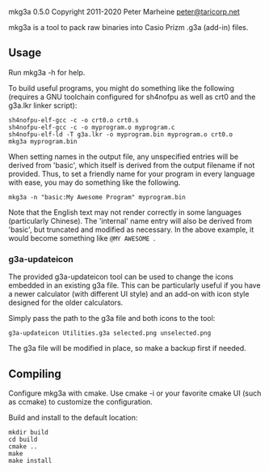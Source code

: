 mkg3a 0.5.0
Copyright 2011-2020 Peter Marheine <peter@taricorp.net>

mkg3a is a tool to pack raw binaries into Casio Prizm .g3a (add-in) files.

## Usage

Run mkg3a -h for help.

To build useful programs, you might do something like the following (requires
a GNU toolchain configured for sh4nofpu as well as crt0 and the g3a.lkr linker
script):

    sh4nofpu-elf-gcc -c -o crt0.o crt0.s
    sh4nofpu-elf-gcc -c -o myprogram.o myprogram.c
    sh4nofpu-elf-ld -T g3a.lkr -o myprogram.bin myprogram.o crt0.o
    mkg3a myprogram.bin

When setting names in the output file, any unspecified entries will be derived
from 'basic', which itself is derived from the output filename if not provided.
Thus, to set a friendly name for your program in every language with ease, you
may do something like the following.

    mkg3a -n "basic:My Awesome Program" myprogram.bin

Note that the English text may not render correctly in some languages
(particularly Chinese).  The 'internal' name entry will also be derived
from 'basic', but truncated and modified as necessary.  In the above example,
it would become something like `@MY AWESOME `.

### g3a-updateicon

The provided g3a-updateicon tool can be used to change the icons embedded in an
existing g3a file. This can be particularly useful if you have a newer
calculator (with different UI style) and an add-on with icon style designed for
the older calculators.

Simply pass the path to the g3a file and both icons to the tool:

    g3a-updateicon Utilities.g3a selected.png unselected.png

The g3a file will be modified in place, so make a backup first if needed.

## Compiling

Configure mkg3a with cmake.  Use cmake -i or your favorite cmake UI (such as
ccmake) to customize the configuration.

Build and install to the default location:

    mkdir build
    cd build
    cmake ..
    make
    make install

